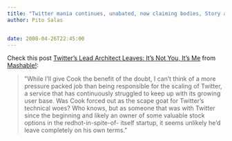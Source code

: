 ```yaml
---
title: "Twitter mania continues, unabated, now claiming bodies, Story at 11"
author: Pito Salas


date: 2008-04-26T22:45:00
---
```




Check this post [Twitter’s Lead Architect Leaves: It’s Not You, It’s
Me](<http://mashable.com/2008/04/23/twitter-lead-architect-resigns/>) from
[Mashable!](<http://feeds.feedburner.com/mashable>):

> "While I’ll give Cook the benefit of the doubt, I can’t think of a more
> pressure packed job than being responsible for the scaling of Twitter, a
> service that has continuously struggled to keep up with its growing user
> base. Was Cook forced out as the scape goat for Twitter’s technical woes?
> Who knows, but as someone that was with Twitter since the beginning and
> likely an owner of some valuable stock options in the redhot-in-spite-of-
> itself startup, it seems unlikely he’d leave completely on his own terms."


